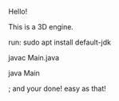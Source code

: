 Hello!

This is a 3D engine.

run: sudo apt install default-jdk

javac Main.java

java Main

; and your done! easy as that!